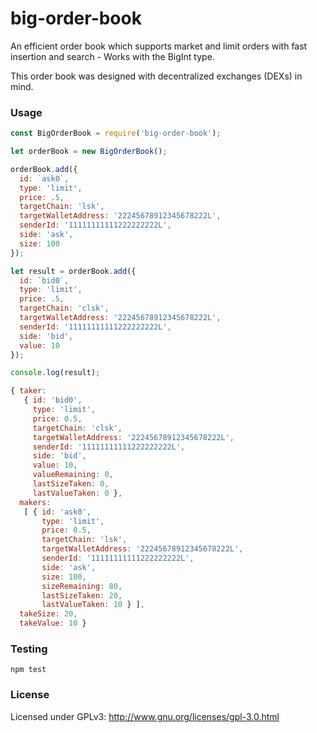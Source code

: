 # big-order-book
An efficient order book which supports market and limit orders with fast insertion and search - Works with the BigInt type.

This order book was designed with decentralized exchanges (DEXs) in mind.

### Usage

```js
const BigOrderBook = require('big-order-book');

let orderBook = new BigOrderBook();

orderBook.add({
  id: `ask0`,
  type: 'limit',
  price: .5,
  targetChain: 'lsk',
  targetWalletAddress: '22245678912345678222L',
  senderId: '11111111111222222222L',
  side: 'ask',
  size: 100
});

let result = orderBook.add({
  id: `bid0`,
  type: 'limit',
  price: .5,
  targetChain: 'clsk',
  targetWalletAddress: '22245678912345678222L',
  senderId: '11111111111222222222L',
  side: 'bid',
  value: 10
});

console.log(result);
```

```js
{ taker:
   { id: 'bid0',
     type: 'limit',
     price: 0.5,
     targetChain: 'clsk',
     targetWalletAddress: '22245678912345678222L',
     senderId: '11111111111222222222L',
     side: 'bid',
     value: 10,
     valueRemaining: 0,
     lastSizeTaken: 0,
     lastValueTaken: 0 },
  makers:
   [ { id: 'ask0',
       type: 'limit',
       price: 0.5,
       targetChain: 'lsk',
       targetWalletAddress: '22245678912345678222L',
       senderId: '11111111111222222222L',
       side: 'ask',
       size: 100,
       sizeRemaining: 80,
       lastSizeTaken: 20,
       lastValueTaken: 10 } ],
  takeSize: 20,
  takeValue: 10 }
```

### Testing

```
npm test
```

### License

Licensed under GPLv3: http://www.gnu.org/licenses/gpl-3.0.html
